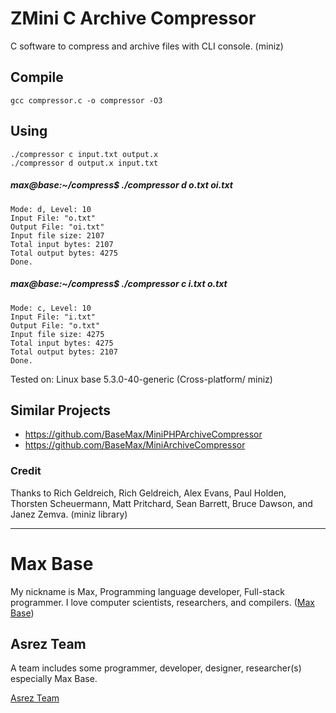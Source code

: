 # ZMini C Archive Compressor

C software to compress and archive files with CLI console. (miniz)

## Compile

```
gcc compressor.c -o compressor -O3
```

## Using

```
./compressor c input.txt output.x
./compressor d output.x input.txt
```

##### max@base:~/compress$ ./compressor d o.txt oi.txt

```
Mode: d, Level: 10
Input File: "o.txt"
Output File: "oi.txt"
Input file size: 2107
Total input bytes: 2107
Total output bytes: 4275
Done.
```

##### max@base:~/compress$ ./compressor c i.txt o.txt

```
Mode: c, Level: 10
Input File: "i.txt"
Output File: "o.txt"
Input file size: 4275
Total input bytes: 4275
Total output bytes: 2107
Done.
```

Tested on: Linux base 5.3.0-40-generic (Cross-platform/ miniz)

## Similar Projects

- https://github.com/BaseMax/MiniPHPArchiveCompressor
- https://github.com/BaseMax/MiniArchiveCompressor

### Credit

Thanks to Rich Geldreich, Rich Geldreich, Alex Evans, Paul Holden, Thorsten Scheuermann, Matt Pritchard, Sean Barrett, Bruce Dawson, and Janez Zemva. (miniz library)

---------

# Max Base

My nickname is Max, Programming language developer, Full-stack programmer. I love computer scientists, researchers, and compilers. ([Max Base](https://maxbase.org/))

## Asrez Team

A team includes some programmer, developer, designer, researcher(s) especially Max Base.

[Asrez Team](https://www.asrez.com/)
